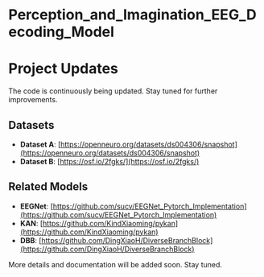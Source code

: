# Perception_and_Imagination_EEG_Decoding_Model
# Project Updates

The code is continuously being updated. Stay tuned for further improvements.

## Datasets

- **Dataset A**: [https://openneuro.org/datasets/ds004306/snapshot](https://openneuro.org/datasets/ds004306/snapshot) 
- **Dataset B**: [https://osf.io/2fgks/](https://osf.io/2fgks/)  

## Related Models

- **EEGNet**:  [https://github.com/sucv/EEGNet_Pytorch_Implementation](https://github.com/sucv/EEGNet_Pytorch_Implementation)  
- **KAN**:  [https://github.com/KindXiaoming/pykan](https://github.com/KindXiaoming/pykan)  
- **DBB**:  [https://github.com/DingXiaoH/DiverseBranchBlock](https://github.com/DingXiaoH/DiverseBranchBlock)  

More details and documentation will be added soon. Stay tuned.

